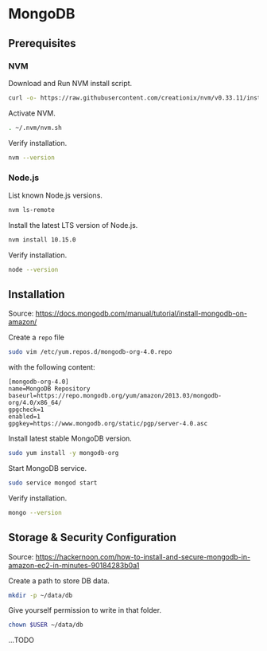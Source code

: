 # MongoDB

## Prerequisites

### NVM

Download and Run NVM install script.

```sh
curl -o- https://raw.githubusercontent.com/creationix/nvm/v0.33.11/install.sh | bash
```

Activate NVM.

```sh
. ~/.nvm/nvm.sh
```

Verify installation.

```sh
nvm --version
```

### Node.js

List known Node.js versions.

```sh
nvm ls-remote
```

Install the latest LTS version of Node.js.

```sh
nvm install 10.15.0
```

Verify installation.

```sh
node --version
```

## Installation

Source: https://docs.mongodb.com/manual/tutorial/install-mongodb-on-amazon/

Create a `repo` file

```sh
sudo vim /etc/yum.repos.d/mongodb-org-4.0.repo
```

with the following content:

```
[mongodb-org-4.0]
name=MongoDB Repository
baseurl=https://repo.mongodb.org/yum/amazon/2013.03/mongodb-org/4.0/x86_64/
gpgcheck=1
enabled=1
gpgkey=https://www.mongodb.org/static/pgp/server-4.0.asc
```

Install latest stable MongoDB version.

```sh
sudo yum install -y mongodb-org
```

Start MongoDB service.

```sh
sudo service mongod start
```

Verify installation.

```sh
mongo --version
```

## Storage & Security Configuration

Source: https://hackernoon.com/how-to-install-and-secure-mongodb-in-amazon-ec2-in-minutes-90184283b0a1

Create a path to store DB data.

```sh
mkdir -p ~/data/db
```

Give yourself permission to write in that folder.

```sh
chown $USER ~/data/db
```

...TODO

